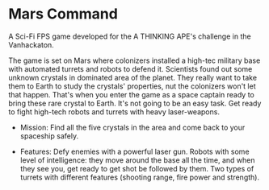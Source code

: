 # Mars Command
A Sci-Fi FPS game developed for the A THINKING APE's challenge in the Vanhackaton.

The game is set on Mars where colonizers installed a high-tec military base with automated turrets and robots to defend it.
Scientists found out some unknown crystals in dominated area of the planet. They really want to take them to Earth to study
the crystals' properties, nut the colonizers won't let that happen.
That's when you enter the game as a space captain ready to bring these rare crystal to Earth. It's not going to be an easy task.
Get ready to fight high-tech robots and turrets with heavy laser-weapons.

- Mission:
Find all the five crystals in the area and come back to your spaceship safely.

- Features: Defy enemies with a powerful laser gun. Robots with some level of intelligence: they move around the base all the time, and when they see you, get ready to get shot be followed by them. Two types of turrets with different features (shooting range, fire power and strength).

